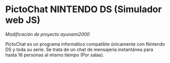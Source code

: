 # PictoChat NINTENDO DS (Simulador web JS)

_Modificación de proyecto ayunami2000_  

PictoChat es un programa informático compatible únicamente con Nintendo DS y toda su serie. Se trata de un chat de mensajería instantánea para hasta 16 personas al mismo tiempo (Por salas).


